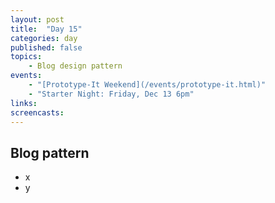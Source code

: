```yaml
---
layout: post
title:  "Day 15"
categories: day
published: false
topics:
    - Blog design pattern
events:
    - "[Prototype-It Weekend](/events/prototype-it.html)"
    - "Starter Night: Friday, Dec 13 6pm"
links:
screencasts:
---
```


## Blog pattern

- x
- y
